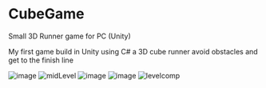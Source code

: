 # CubeGame
Small  3D Runner game for PC (Unity)

My first game build in Unity using C#
a 3D cube runner avoid obstacles and get to the finish line 

![image](https://user-images.githubusercontent.com/70157456/161425356-083722f5-059f-48c9-bd3b-c0ee8b801056.png)
![midLevel](https://user-images.githubusercontent.com/70157456/161425640-d013f931-5845-48c4-bac5-f697717e824d.png)
![image](https://user-images.githubusercontent.com/70157456/161425413-5026bc22-332e-4411-bb53-1c929080e551.png)
![image](https://user-images.githubusercontent.com/70157456/161425550-4478163b-52d9-44ec-aa6d-0b24a640213b.png)
![levelcomp](https://user-images.githubusercontent.com/70157456/161425582-561e1f81-0e24-42b4-88b3-cfd1636feeb3.png)
